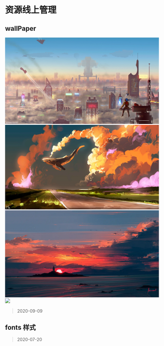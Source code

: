 # 资源线上管理

## wallPaper
<img src="https://github.com/BeautifulGirl230/resources/blob/master/wallpaper/webpType/wallhaven-2e37y9.webp" />
<img src="https://github.com/BeautifulGirl230/resources/blob/master/wallpaper/webpType/wallhaven-j82g35.webp" />
<img src="https://github.com/BeautifulGirl230/resources/blob/master/wallpaper/webpType/wallhaven-lqddel.webp" />
<img src="https://github.com/BeautifulGirl230/resources/blob/master/wallpaper/jpgType/18010.jpg" />

> 2020-09-09

## fonts 样式
> 2020-07-20

